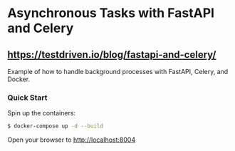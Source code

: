 # Asynchronous Tasks with FastAPI and Celery
## https://testdriven.io/blog/fastapi-and-celery/

Example of how to handle background processes with FastAPI, Celery, and Docker.

### Quick Start

Spin up the containers:

```sh
$ docker-compose up -d --build
```

Open your browser to [http://localhost:8004](http://localhost:8004)
